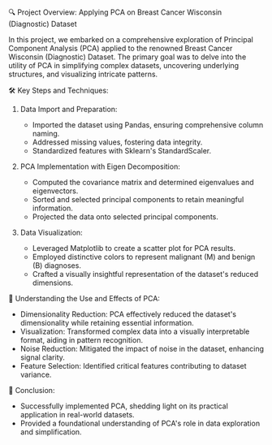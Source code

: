 🔍 Project Overview: Applying PCA on Breast Cancer Wisconsin (Diagnostic) Dataset

In this project, we embarked on a comprehensive exploration of Principal Component Analysis (PCA) applied to the renowned Breast Cancer Wisconsin (Diagnostic) Dataset. 
The primary goal was to delve into the utility of PCA in simplifying complex datasets, uncovering underlying structures, and visualizing intricate patterns.

🛠️ Key Steps and Techniques:
  1. Data Import and Preparation:
      - Imported the dataset using Pandas, ensuring comprehensive column naming.
      - Addressed missing values, fostering data integrity.
      - Standardized features with Sklearn's StandardScaler.

  2. PCA Implementation with Eigen Decomposition:
      - Computed the covariance matrix and determined eigenvalues and eigenvectors.
      - Sorted and selected principal components to retain meaningful information.
      - Projected the data onto selected principal components.

  3. Data Visualization:
      - Leveraged Matplotlib to create a scatter plot for PCA results.
      - Employed distinctive colors to represent malignant (M) and benign (B) diagnoses.
      - Crafted a visually insightful representation of the dataset's reduced dimensions.

🤔 Understanding the Use and Effects of PCA:
- Dimensionality Reduction: PCA effectively reduced the dataset's dimensionality while retaining essential information.
- Visualization: Transformed complex data into a visually interpretable format, aiding in pattern recognition.
- Noise Reduction: Mitigated the impact of noise in the dataset, enhancing signal clarity.
- Feature Selection: Identified critical features contributing to dataset variance.
    
🚀 Conclusion:
- Successfully implemented PCA, shedding light on its practical application in real-world datasets.
- Provided a foundational understanding of PCA's role in data exploration and simplification.
